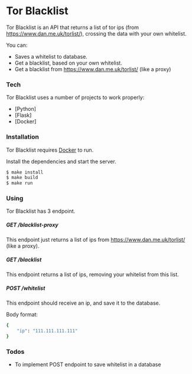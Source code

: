# Tor Blacklist

Tor Blacklist is an API that returns a list of tor ips (from https://www.dan.me.uk/torlist/), crossing the data with your own whitelist.

You can:
  - Saves a whitelist to database.
  - Get a blacklist, based on your own whitelist.
  - Get a blacklist from https://www.dan.me.uk/torlist/ (like a proxy)

### Tech

Tor Blacklist uses a number of projects to work properly:

* [Python]
* [Flask]
* [Docker]

### Installation

Tor Blacklist requires [Docker](https://www.docker.com/) to run.

Install the dependencies and start the server.

```sh
$ make install
$ make build
$ make run
```

### Using

Tor Blacklist has 3 endpoint.

##### GET /blacklist-proxy
This endpoint just returns a list of ips from https://www.dan.me.uk/torlist/ (like a proxy).

##### GET /blacklist
This endpoint returns a list of  ips, removing your whitelist from this list.

##### POST /whitelist
This endpoint should receive an ip, and save it to the database.

Body format:
```sh
{
    "ip": "111.111.111.111"
}
```

### Todos

 - To implement POST endpoint to save whitelist in a database
